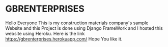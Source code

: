 # GBRENTERPRISES
Hello Everyone
This is my construction materials company's  sample Website  and this Project is done using Django FrameWork and 
I hosted this website using Heroku. Here is the link https://gbrenterprises.herokuapp.com/ Hope You like it.
